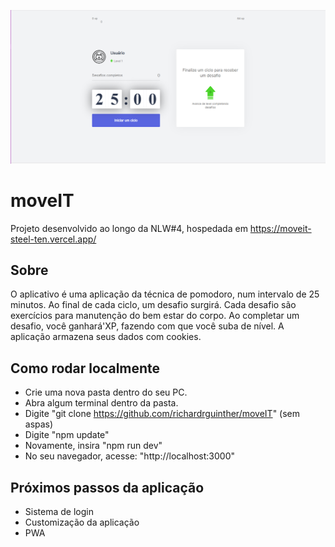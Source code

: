 ![Screenshot](screenshot.png)

# moveIT
Projeto desenvolvido ao longo da NLW#4, hospedada em https://moveit-steel-ten.vercel.app/

## Sobre
O aplicativo é uma aplicação da técnica de pomodoro, num intervalo de 25 minutos. Ao final de cada ciclo, um desafio surgirá. 
Cada desafio são exercícios para manutenção do bem estar do corpo. Ao completar um desafio, você ganhará'XP, fazendo com que você suba de nível.
A aplicação armazena seus dados com cookies.

## Como rodar localmente
- Crie uma nova pasta dentro do seu PC.
- Abra algum terminal dentro da pasta.
- Digite "git clone https://github.com/richardrguinther/moveIT" (sem aspas)
- Digite "npm update"
- Novamente, insira "npm run dev"
- No seu navegador, acesse: "http://localhost:3000"

## Próximos passos da aplicação
- Sistema de login
- Customização da aplicação
- PWA
